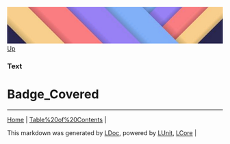 ![](../Content/LDoc-banner-small.png "")
[Up](Text.md)
### Text
# Badge_Covered
---

[Home](../../README.md) | [Table%20of%20Contents](../../TableOfContents.md) | 


This markdown was generated by [LDoc](https://github.com/CodeSingularity/LDoc), powered by [LUnit](https://github.com/CodeSingularity/LUnit), [LCore](https://github.com/CodeSingularity/LCore) | 

